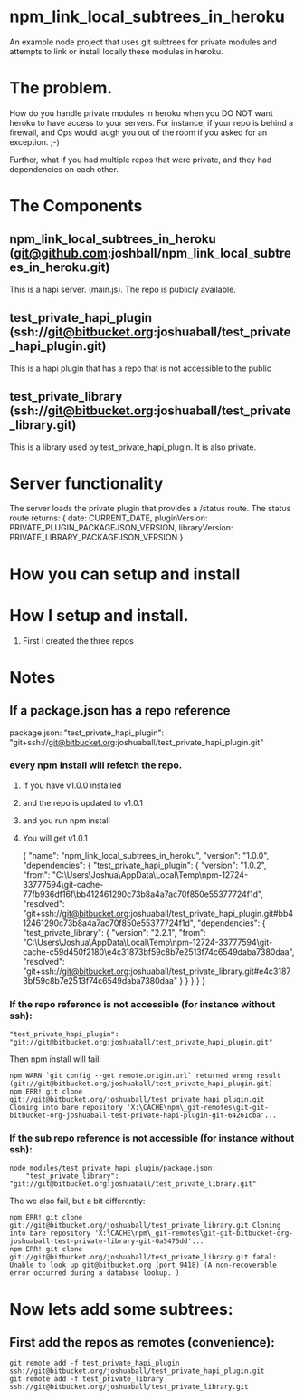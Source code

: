 # npm_link_local_subtrees_in_heroku
An example node project that uses git subtrees for private modules and attempts to link or install locally these modules in heroku.

# The problem.
How do you handle private modules in heroku when you DO NOT want heroku to have access to your servers. For instance, if your
repo is behind a firewall, and Ops would laugh you out of the room if you asked for an exception. ;-)

Further, what if you had multiple repos that were private, and they had dependencies on each other.


# The Components

## npm_link_local_subtrees_in_heroku (git@github.com:joshball/npm_link_local_subtrees_in_heroku.git)
This is a hapi server. (main.js). The repo is publicly available.

## test_private_hapi_plugin (ssh://git@bitbucket.org:joshuaball/test_private_hapi_plugin.git)
This is a hapi plugin that has a repo that is not accessible to the public

## test_private_library (ssh://git@bitbucket.org:joshuaball/test_private_library.git)
This is a library used by test_private_hapi_plugin. It is also private.

# Server functionality
The server loads the private plugin that provides a /status route. The status route returns:
    {
        date: CURRENT_DATE,
        pluginVersion: PRIVATE_PLUGIN_PACKAGEJSON_VERSION,
        libraryVersion: PRIVATE_LIBRARY_PACKAGEJSON_VERSION
    }

# How you can setup and install


# How I setup and install.
1. First I created the three repos


# Notes

## If a package.json has a repo reference
package.json: "test_private_hapi_plugin": "git+ssh://git@bitbucket.org:joshuaball/test_private_hapi_plugin.git"

### every npm install will refetch the repo.
1. If you have v1.0.0 installed
2. and the repo is updated to v1.0.1
3. and you run npm install
4. You will get v1.0.1

    {
      "name": "npm_link_local_subtrees_in_heroku",
      "version": "1.0.0",
      "dependencies": {
        "test_private_hapi_plugin": {
          "version": "1.0.2",
          "from": "C:\\Users\\Joshua\\AppData\\Local\\Temp\\npm-12724-33777594\\git-cache-77fb936df16f\\bb412461290c73b8a4a7ac70f850e55377724f1d",
          "resolved": "git+ssh://git@bitbucket.org:joshuaball/test_private_hapi_plugin.git#bb412461290c73b8a4a7ac70f850e55377724f1d",
          "dependencies": {
            "test_private_library": {
              "version": "2.2.1",
              "from": "C:\\Users\\Joshua\\AppData\\Local\\Temp\\npm-12724-33777594\\git-cache-c59d450f2180\\e4c31873bf59c8b7e2513f74c6549daba7380daa",
              "resolved": "git+ssh://git@bitbucket.org:joshuaball/test_private_library.git#e4c31873bf59c8b7e2513f74c6549daba7380daa"
            }
          }
        }
      }
    }



### If the repo reference is not accessible (for instance without ssh):
    "test_private_hapi_plugin": "git://git@bitbucket.org:joshuaball/test_private_hapi_plugin.git"

Then npm install will fail:

    npm WARN `git config --get remote.origin.url` returned wrong result (git://git@bitbucket.org/joshuaball/test_private_hapi_plugin.git)
    npm ERR! git clone git://git@bitbucket.org/joshuaball/test_private_hapi_plugin.git Cloning into bare repository 'X:\CACHE\npm\_git-remotes\git-git-bitbucket-org-joshuaball-test-private-hapi-plugin-git-64261cba'...

### If the sub repo reference is not accessible (for instance without ssh):
    node_modules/test_private_hapi_plugin/package.json:
        "test_private_library": "git://git@bitbucket.org:joshuaball/test_private_library.git"

The we also fail, but a bit differently:

    npm ERR! git clone git://git@bitbucket.org/joshuaball/test_private_library.git Cloning into bare repository 'X:\CACHE\npm\_git-remotes\git-git-bitbucket-org-joshuaball-test-private-library-git-0a5475dd'...
    npm ERR! git clone git://git@bitbucket.org/joshuaball/test_private_library.git fatal: Unable to look up git@bitbucket.org (port 9418) (A non-recoverable error occurred during a database lookup. )

# Now lets add some subtrees:

## First add the repos as remotes (convenience):
    git remote add -f test_private_hapi_plugin  ssh://git@bitbucket.org/joshuaball/test_private_hapi_plugin.git
    git remote add -f test_private_library      ssh://git@bitbucket.org/joshuaball/test_private_library.git

